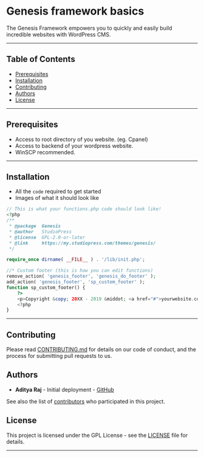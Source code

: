 # Genesis framework basics

The Genesis Framework empowers you to quickly and easily build incredible websites with WordPress CMS.

---

## Table of Contents

- [Prerequisites](#Prerequisites)
- [Installation](#installation)
- [Contributing](#contributing)
- [Authors](#authors)
- [License](#license)

---

## Prerequisites

- Access to root directory of you website. (eg. Cpanel)
- Access to backend  of your wordpress website.
- WinSCP recommended. 

---

## Installation

- All the `code` required to get started
- Images of what it should look like

```php
// This is what your functions.php code should look like!
<?php
/**
 * @package  Genesis
 * @author   StudioPress
 * @license  GPL-2.0-or-later
 * @link     https://my.studiopress.com/themes/genesis/
 */

require_once dirname( __FILE__ ) . '/lib/init.php';

//* Custom footer (this is how you can edit functions)
remove_action( 'genesis_footer', 'genesis_do_footer' );
add_action( 'genesis_footer', 'sp_custom_footer' );
function sp_custom_footer() {
	?>
	<p>Copyright &copy; 20XX - 2019 &middot; <a href="#">yourwebsite.com</a> &middot; All Rights Reserved.</p>
	<?php
}

```

---

## Contributing

Please read [CONTRIBUTING.md](txt/Contributing.md) for details on our code of conduct, and the process for submitting pull requests to us.

## Authors

* **Aditya Raj** - Initial deployment - [GitHub](https://github.com/justadityaraj)

See also the list of [contributors](https://github.com/wprumors/genesis-framework-basics/graphs/contributors) who participated in this project.

## License

This project is licensed under the GPL License - see the [LICENSE](LICENSE) file for details.

---
